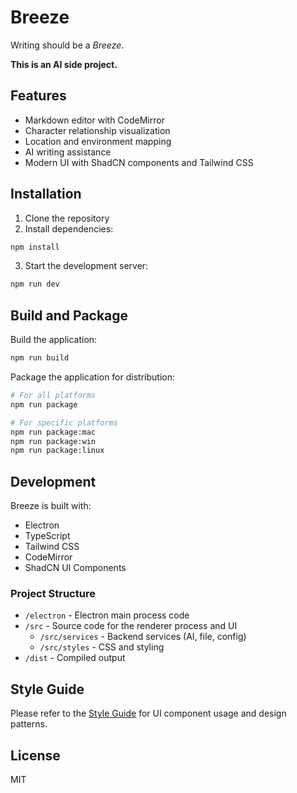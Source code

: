 # Breeze

Writing should be a _Breeze_. 

**This is an AI side project.**

## Features

- Markdown editor with CodeMirror
- Character relationship visualization
- Location and environment mapping
- AI writing assistance
- Modern UI with ShadCN components and Tailwind CSS

## Installation

1. Clone the repository
2. Install dependencies:

```bash
npm install
```

3. Start the development server:

```bash
npm run dev
```

## Build and Package

Build the application:

```bash
npm run build
```

Package the application for distribution:

```bash
# For all platforms
npm run package

# For specific platforms
npm run package:mac
npm run package:win
npm run package:linux
```

## Development

Breeze is built with:

- Electron
- TypeScript
- Tailwind CSS
- CodeMirror
- ShadCN UI Components

### Project Structure

- `/electron` - Electron main process code
- `/src` - Source code for the renderer process and UI
  - `/src/services` - Backend services (AI, file, config)
  - `/src/styles` - CSS and styling
- `/dist` - Compiled output

## Style Guide

Please refer to the [Style Guide](STYLE_GUIDE.md) for UI component usage and design patterns.

## License

MIT